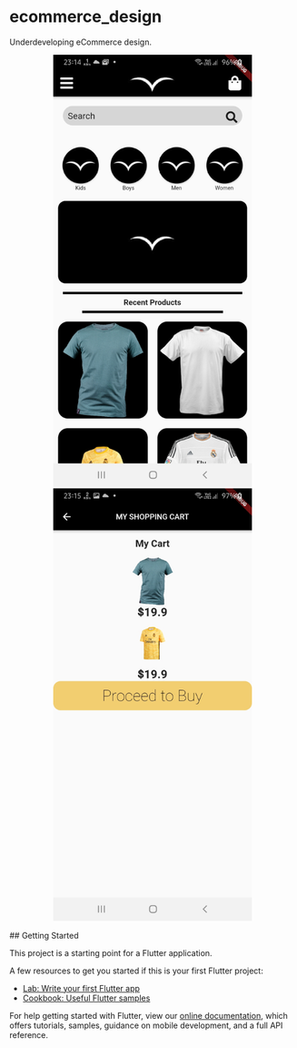 # ecommerce_design

Underdeveloping eCommerce design.

<p align="center">
  <img src="Screenshot1[1].jpg" width="350" title="hover text">
  <img src="Screenshot2[1].jpg" width="350" alt="accessibility text">
</p>
## Getting Started

This project is a starting point for a Flutter application.

A few resources to get you started if this is your first Flutter project:

- [Lab: Write your first Flutter app](https://flutter.dev/docs/get-started/codelab)
- [Cookbook: Useful Flutter samples](https://flutter.dev/docs/cookbook)

For help getting started with Flutter, view our
[online documentation](https://flutter.dev/docs), which offers tutorials,
samples, guidance on mobile development, and a full API reference.
